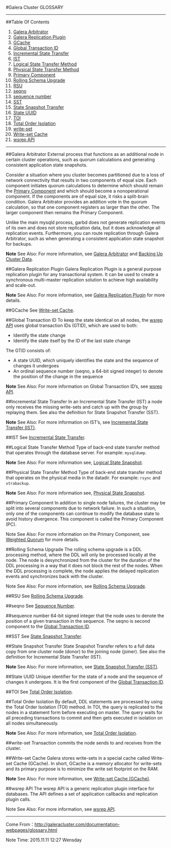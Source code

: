 #Galera Cluster GLOSSARY

---
##Table Of Contents
1. [Galera Arbitrator](#galera-arbitrator)
2. [Galera Replication Plugin](#galera-replication-plugin)
3. [GCache](#gcache)
4. [Global Transaction ID](#global-transaction-id)
5. [Incremental State Transfer](#incremental-state-transfer)
6. [IST](#ist)
7. [Logical State Transfer Method](#logical-state-transfer-method)
8. [Physical State Transfer Method](#physical-state-transfer-method)
9. [Primary Component](#primary-component)
10. [Rolling Schema Upgrade](#rolling-schema-upgrade)
11. [RSU](#rsu)
12. [seqno](#seqno)
13. [sequence number](#sequence-number)
14. [SST](#sst)
15. [State Snapshot Transfer](#state-snapshot-transfer)
16. [State UUID](#state-uuid)
17. [TOI](#toi)
18. [Total Order Isolation](#total-order-isolation)
19. [write-set](#write-set)
20. [Write-set Cache](#write-set-cache)
21. [wsrep API](#wsrep-api)

---

##Galera Arbitrator
External process that functions as an additional node in certain cluster operations, such as quorum calculations and generating consistent application state snapshots.

Consider a situation where you cluster becomes partitioned due to a loss of network connectivity that results in two components of equal size. Each component initiates quorum calculations to determine which should remain the [Primary Component](http://galeracluster.com/documentation-webpages/glossary.html#term-primary-component) and which should become a nonoperational component. If the components are of equal size, it risks a split-brain condition. Galera Arbitrator provides an addition vote in the quorum calculation, so that one component registers as larger than the other. The larger component then remains the Primary Component.

Unlike the main mysqld process, garbd does not generate replication events of its own and does not store replication data, but it does acknowledge all replication events. Furthermore, you can route replication through Galera Arbitrator, such as when generating a consistent application state snapshot for backups.

**Note** See Also: For more information, see [Galera Arbitrator](http://galeracluster.com/documentation-webpages/arbitrator.html) and [Backing Up Cluster Data](http://galeracluster.com/documentation-webpages/backingupthecluster.html).


##Galera Replication Plugin
Galera Replication Plugin is a general purpose replication plugin for any transactional system. It can be used to create a synchronous multi-master replication solution to achieve high availability and scale-out.

**Note** See Also: For more information, see [Galera Replication Plugin](http://galeracluster.com/documentation-webpages/architecture.html#id3) for more details.


##GCache
See [Write-set Cache](http://galeracluster.com/documentation-webpages/glossary.html#term-write-set-cache).


##Global Transaction ID
To keep the state identical on all nodes, the [wsrep API](http://galeracluster.com/documentation-webpages/glossary.html#term-wsrep-api) uses global transaction IDs (GTID), which are used to both:
* Identify the state change
* Identify the state itself by the ID of the last state change

The GTID consists of:
* A state UUID, which uniquely identifies the state and the sequence of changes it undergoes
 * An ordinal sequence number (seqno, a 64-bit signed integer) to denote the position of the change in the sequence

**Note** See Also: For more information on Global Transaction ID’s, see [wsrep API](http://galeracluster.com/documentation-webpages/architecture.html#id2).


##Incremental State Transfer
In an Incremental State Transfer (IST) a node only receives the missing write-sets and catch up with the group by replaying them. See also the definition for State Snapshot Transfer (SST).

**Note** See Also: For more information on IST’s, see [Incremental State Transfer (IST)](http://galeracluster.com/documentation-webpages/statetransfer.html#ist).


##IST
See [Incremental State Transfer](http://galeracluster.com/documentation-webpages/glossary.html#term-incremental-state-transfer).


##Logical State Transfer Method
Type of back-end state transfer method that operates through the database server. For example: `mysqldump`.

**Note** See Also: For more information see, [Logical State Snapshot](http://galeracluster.com/documentation-webpages/sst.html#sst-logical).


##Physical State Transfer Method
Type of back-end state transfer method that operates on the physical media in the datadir. For example: `rsync` and `xtrabackup`.

**Note** See Also: For more information see, [Physical State Snapshot](http://galeracluster.com/documentation-webpages/sst.html#sst-physical).


##Primary Component
In addition to single node failures, the cluster may be split into several components due to network failure. In such a situation, only one of the components can continue to modify the database state to avoid history divergence. This component is called the Primary Component (PC).

Note See Also: For more information on the Primary Component, see [Weighted Quorum](http://galeracluster.com/documentation-webpages/weightedquorum.html) for more details.


##Rolling Schema Upgrade
The rolling schema upgrade is a DDL processing method, where the DDL will only be processed locally at the node. The node is desynchronized from the cluster for the duration of the DDL processing in a way that it does not block the rest of the nodes. When the DDL processing is complete, the node applies the delayed replication events and synchronizes back with the cluster.

Note See Also: For more information, see [Rolling Schema Upgrade](http://galeracluster.com/documentation-webpages/schemaupgrades.html#rsu).


##RSU
See [Rolling Schema Upgrade](http://galeracluster.com/documentation-webpages/glossary.html#term-rolling-schema-upgrade).


##seqno
See [Sequence Number](http://galeracluster.com/documentation-webpages/glossary.html#term-sequence-number).


##sequence number
64-bit signed integer that the node uses to denote the position of a given transaction in the sequence. The seqno is second component to the [Global Transaction ID](http://galeracluster.com/documentation-webpages/glossary.html#term-global-transaction-id).


##SST
See [State Snapshot Transfer](http://galeracluster.com/documentation-webpages/glossary.html#term-state-snapshot-transfer).

##State Snapshot Transfer
State Snapshot Transfer refers to a full data copy from one cluster node (donor) to the joining node (joiner). See also the definition for Incremental State Transfer (IST).

**Note** See Also: For more information, see [State Snapshot Transfer (SST)](http://galeracluster.com/documentation-webpages/statetransfer.html#sst).


##State UUID
Unique identifier for the state of a node and the sequence of changes it undergoes. It is the first component of the [Global Transaction ID](http://galeracluster.com/documentation-webpages/glossary.html#term-global-transaction-id).


##TOI
See [Total Order Isolation](http://galeracluster.com/documentation-webpages/glossary.html#term-total-order-isolation).

##Total Order Isolation
By default, DDL statements are processed by using the Total Order Isolation (TOI) method. In TOI, the query is replicated to the nodes in a statement form before executing on master. The query waits for all preceding transactions to commit and then gets executed in isolation on all nodes simultaneously.

**Note** See Also: For more information, see [Total Order Isolation](http://galeracluster.com/documentation-webpages/schemaupgrades.html#toi).


##write-set
Transaction commits the node sends to and receives from the cluster.


##Write-set Cache
Galera stores write-sets in a special cache called Write-set Cache (GCache). In short, GCache is a memory allocator for write-sets and its primary purpose is to minimize the write set footprint on the RAM.

**Note** See Also: For more information, see [Write-set Cache (GCache)](http://galeracluster.com/documentation-webpages/statetransfer.html#gcache).


##wsrep API
The wsrep API is a generic replication plugin interface for databases. The API defines a set of application callbacks and replication plugin calls.

Note See Also: For more information, see [wsrep API](http://galeracluster.com/documentation-webpages/architecture.html#id2).

---

Come From：<http://galeracluster.com/documentation-webpages/glossary.html>

Note Time: 2015.11.11 12:27 Wensday
